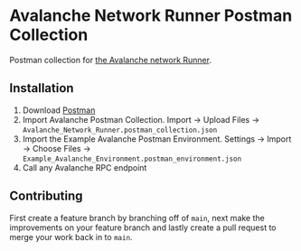 # Avalanche Network Runner Postman Collection

Postman collection for [the Avalanche network Runner](https://github.com/ava-labs/avalanche-network-runner).

## Installation

1. Download [Postman](https://www.postman.com)
2. Import Avalanche Postman Collection. Import -> Upload Files -> `Avalanche_Network_Runner.postman_collection.json`
3. Import the Example Avalanche Postman Environment. Settings -> Import -> Choose Files -> `Example_Avalanche_Environment.postman_environment.json`
4. Call any Avalanche RPC endpoint

## Contributing

First create a feature branch by branching off of `main`, next make the improvements on your feature branch and lastly create a pull request to merge your work back in to `main`.
